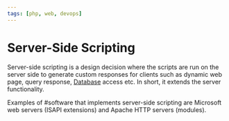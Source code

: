 ```yaml
---
tags: [php, web, devops]
---
```


# Server-Side Scripting

Server-side scripting is a design decision where the scripts are run on the
server side to generate custom responses for clients such as dynamic web page,
query response, [Database](202302101139.md) access etc. In short, it extends the
server functionality.

Examples of #software that implements server-side scripting are Microsoft web
servers (ISAPI extensions) and Apache HTTP servers (modules).
